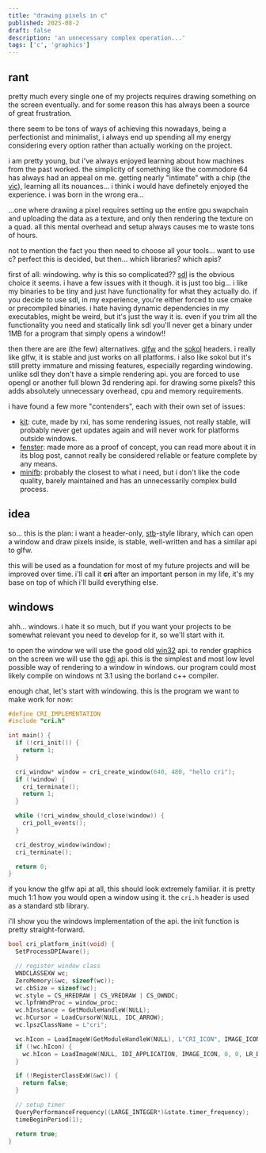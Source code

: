 ```yaml
---
title: "drawing pixels in c"
published: 2025-08-2
draft: false
description: 'an unnecessary complex operation...'
tags: ['c', 'graphics']
---
```


## rant

pretty much every single one of my projects requires drawing something on the screen eventually. and for some reason this has always been a source of great frustration.

there seem to be tons of ways of achieving this nowadays, being a perfectionist and minimalist, i always end up spending all my energy considering every option rather than actually working on the project.

i am pretty young, but i've always enjoyed learning about how machines from the past worked. the simplicity of something like the commodore 64 has always had an appeal on me. getting nearly "intimate" with a chip (the [vic](https://en.wikipedia.org/wiki/MOS_Technology_VIC-II)), learning all its nouances... i think i would have definetely enjoyed the experience. i was born in the wrong era...

...one where drawing a pixel requires setting up the entire gpu swapchain and uploading the data as a texture, and only then rendering the texture on a quad. all this mental overhead and setup always causes me to waste tons of hours.

not to mention the fact you then need to choose all your tools... want to use c? perfect this is decided, but then... which libraries? which apis?

first of all: windowing. why is this so complicated?? [sdl](https://www.libsdl.org) is the obvious choice it seems. i have a few issues with it though. it is just too big... i like my binaries to be tiny and just have functionality for what they actually do. if you decide to use sdl, in my experience, you're either forced to use cmake or precompiled binaries. i hate having dynamic dependencies in my executables, might be weird, but it's just the way it is. even if you trim all the functionality you need and statically link sdl you'll never get a binary under 1MB for a program that simply opens a window!!

then there are are (the few) alternatives. [glfw](https://www.glfw.org) and the [sokol](https://github.com/floooh/sokol) headers. i really like glfw, it is stable and just works on all platforms. i also like sokol but it's still pretty immature and missing features, especially regarding windowing. unlike sdl they don't have a simple rendering api. you are forced to use opengl or another full blown 3d rendering api. for drawing some pixels? this adds absolutely unnecessary overhead, cpu and memory requirements.

i have found a few more "contenders", each with their own set of issues:

- [kit](https://github.com/rxi/kit): cute, made by rxi, has some rendering issues, not really stable, will probably never get updates again and will never work for platforms outside windows.
- [fenster](https://github.com/zserge/fenster): made more as a proof of concept, you can read more about it in its blog post, cannot really be considered reliable or feature complete by any means.
- [minifb](https://github.com/emoon/minifb): probably the closest to what i need, but i don't like the code quality, barely maintained and has an unnecessarily complex build process.

## idea

so... this is the plan: i want a header-only, [stb](https://github.com/nothings/stb)-style library, which can open a window and draw pixels inside, is stable, well-written and has a similar api to glfw.

this will be used as a foundation for most of my future projects and will be improved over time. i'll call it **cri** after an important person in my life, it's my base on top of which i'll build everything else.

## windows

ahh... windows. i hate it so much, but if you want your projects to be somewhat relevant you need to develop for it, so we'll start with it.

to open the window we will use the good old [win32](https://learn.microsoft.com/en-us/windows/win32/api) api. to render graphics on the screen we will use the [gdi](https://learn.microsoft.com/en-gb/windows/win32/gdi/windows-gdi) api. this is the simplest and most low level possible way of rendering to a window in windows. our program could most likely compile on windows nt 3.1 using the borland c++ compiler.

enough chat, let's start with windowing. this is the program we want to make work for now:

```c
#define CRI_IMPLEMENTATION
#include "cri.h"

int main() {
  if (!cri_init()) {
    return 1;
  }

  cri_window* window = cri_create_window(640, 480, "hello cri");
  if (!window) {
    cri_terminate();
    return 1;
  }

  while (!cri_window_should_close(window)) {
    cri_poll_events();
  }

  cri_destroy_window(window);
  cri_terminate();

  return 0;
}
```

if you know the glfw api at all, this should look extremely familiar. it is pretty much 1:1 how you would open a window using it. the ```cri.h``` header is used as a standard stb library.

i'll show you the windows implementation of the api. the init function is pretty straight-forward.

```c
bool cri_platform_init(void) {
  SetProcessDPIAware();

  // register window class
  WNDCLASSEXW wc;
  ZeroMemory(&wc, sizeof(wc));
  wc.cbSize = sizeof(wc);
  wc.style = CS_HREDRAW | CS_VREDRAW | CS_OWNDC;
  wc.lpfnWndProc = window_proc;
  wc.hInstance = GetModuleHandleW(NULL);
  wc.hCursor = LoadCursorW(NULL, IDC_ARROW);
  wc.lpszClassName = L"cri";

  wc.hIcon = LoadImageW(GetModuleHandleW(NULL), L"CRI_ICON", IMAGE_ICON, 0, 0, LR_DEFAULTSIZE | LR_SHARED);
  if (!wc.hIcon) {
    wc.hIcon = LoadImageW(NULL, IDI_APPLICATION, IMAGE_ICON, 0, 0, LR_DEFAULTSIZE | LR_SHARED);
  }

  if (!RegisterClassExW(&wc)) {
    return false;
  }

  // setup timer
  QueryPerformanceFrequency((LARGE_INTEGER*)&state.timer_frequency);
  timeBeginPeriod(1);

  return true;
}
```
